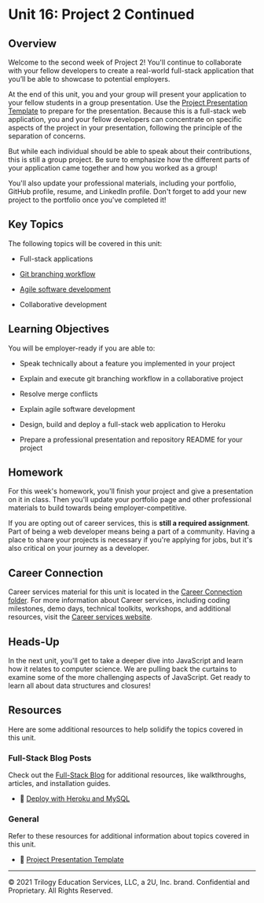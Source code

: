 # Unit 16: Project 2 Continued

## Overview

Welcome to the second week of Project 2! You'll continue to collaborate with your fellow developers to create a real-world full-stack application that you’ll be able to showcase to potential employers.

At the end of this unit, you and your group will present your application to your fellow students in a group presentation. Use the [Project Presentation Template](https://docs.google.com/presentation/d/10QaO9KH8HtUXj__81ve0SZcpO5DbMbqqQr4iPpbwKks/edit?usp=sharing) to prepare for the presentation.  Because this is a full-stack web application, you and your fellow developers can concentrate on specific aspects of the project in your presentation, following the principle of the separation of concerns.

But while each individual should be able to speak about their contributions, this is still a group project. Be sure to emphasize how the different parts of your application came together and how you worked as a group!

You'll also update your professional materials, including your portfolio, GitHub profile, resume, and LinkedIn profile. Don't forget to add your new project to the portfolio once you've completed it!

## Key Topics

The following topics will be covered in this unit:

* Full-stack applications

* [Git branching workflow](https://git-scm.com/book/en/v2/Git-Branching-Branching-Workflows)

* [Agile software development](https://en.wikipedia.org/wiki/Agile_software_development)

* Collaborative development

## Learning Objectives

You will be employer-ready if you are able to:

* Speak technically about a feature you implemented in your project

* Explain and execute git branching workflow in a collaborative project

* Resolve merge conflicts

* Explain agile software development

* Design, build and deploy a full-stack web application to Heroku

* Prepare a professional presentation and repository README for your project

## Homework

For this week's homework, you'll finish your project and give a presentation on it in class. Then you'll update your portfolio page and other professional materials to build towards being employer-competitive.

If you are opting out of career services, this is **still a required assignment**. Part of being a web developer means being a part of a community. Having a place to share your projects is necessary if you're applying for jobs, but it's also critical on your journey as a developer.

## Career Connection

Career services material for this unit is located in the [Career Connection folder](./04-Career-Connection/README.md). For more information about Career services, including coding milestones, demo days, technical toolkits, workshops, and additional resources, visit the [Career services website](https://careernetwork.2u.com/).

## Heads-Up

In the next unit, you'll get to take a deeper dive into JavaScript and learn how it relates to computer science. We are pulling back the curtains to examine some of the more challenging aspects of JavaScript. Get ready to learn all about data structures and closures!

## Resources

Here are some additional resources to help solidify the topics covered in this unit.

### Full-Stack Blog Posts

Check out the [Full-Stack Blog](https://coding-boot-camp.github.io/full-stack/) for additional resources, like walkthroughs, articles, and installation guides.

  * 📖 [Deploy with Heroku and MySQL](https://coding-boot-camp.github.io/full-stack/heroku/deploy-with-heroku-and-mysql)

### General

Refer to these resources for additional information about topics covered in this unit.

  * 📖 [Project Presentation Template](https://docs.google.com/presentation/d/10QaO9KH8HtUXj__81ve0SZcpO5DbMbqqQr4iPpbwKks/edit?usp=sharing) 

---
© 2021 Trilogy Education Services, LLC, a 2U, Inc. brand. Confidential and Proprietary. All Rights Reserved.
